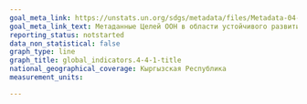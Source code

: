 ```yaml
---
goal_meta_link: https://unstats.un.org/sdgs/metadata/files/Metadata-04-04-01.pdf
goal_meta_link_text: Метаданные Целей ООН в области устойчивого развития (PDF 866КБ)
reporting_status: notstarted
data_non_statistical: false
graph_type: line
graph_title: global_indicators.4-4-1-title
national_geographical_coverage: Кыргызская Республика
measurement_units: 

---
```

